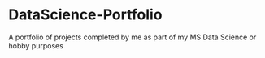 # DataScience-Portfolio
A portfolio of projects completed by me as part of my MS Data Science or hobby purposes

